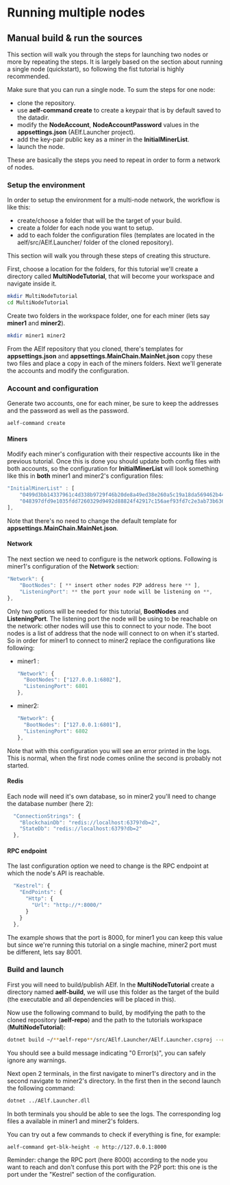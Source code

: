 # Running multiple nodes

## Manual build & run the sources

This section will walk you through the steps for launching two nodes or more by repeating the steps. It is largely based on the section about running a single node \(quickstart\), so following the fist tutorial is highly recommended.

Make sure that you can run a single node. To sum the steps for one node:

* clone the repository.
* use **aelf-command create** to create a keypair that is by default saved to the datadir.
* modify the **NodeAccount**, **NodeAccountPassword** values in the **appsettings.json** \(AElf.Launcher project\).
* add the key-pair public key as a miner in the **InitialMinerList**.
* launch the node.

These are basically the steps you need to repeat in order to form a network of nodes.

### Setup the environment

In order to setup the environment for a multi-node network, the workflow is like this:

* create/choose a folder that will be the target of your build.
* create a folder for each node you want to setup.
* add to each folder the configuration files \(templates are located in the aelf/src/AElf.Launcher/ folder of the cloned repository\).

This section will walk you through these steps of creating this structure.

First, choose a location for the folders, for this tutorial we'll create a directory called **MultiNodeTutorial**, that will become your workspace and navigate inside it.

```bash
mkdir MultiNodeTutorial
cd MultiNodeTutorial
```

Create two folders in the workspace folder, one for each miner \(lets say **miner1** and **miner2**\).

```bash
mkdir miner1 miner2
```

From the AElf repository that you cloned, there's templates for **appsettings.json** and **appsettings.MainChain.MainNet.json** copy these two files and place a copy in each of the miners folders. Next we'll generate the accounts and modify the configuration.

### Account and configuration

Generate two accounts, one for each miner, be sure to keep the addresses and the password as well as the password.

```bash
aelf-command create
```

#### Miners

Modify each miner's configuration with their respective accounts like in the previous tutorial. Once this is done you should update both config files with both accounts, so the configuration for **InitialMinerList** will look something like this in **both** miner1 and miner2's configuration files:

```javascript
"InitialMinerList" : [
    "0499d3bb14337961c4d338b9729f46b20de8a49ed38e260a5c19a18da569462b44b820e206df8e848185dac6c139f05392c268effe915c147cde422e69514cc927",
    "048397dfd9e1035fdd7260329d9492d88824f42917c156aef93fd7c2e3ab73b636f482b8ceb5cb435c556bfa067445a86e6f5c3b44ae6853c7f3dd7052609ed40b"
],
```

Note that there's no need to change the default template for **appsettings.MainChain.MainNet.json**.

#### Network

The next section we need to configure is the network options. Following is miner1's configuration of the **Network** section:

```javascript
"Network": {
    "BootNodes": [ ** insert other nodes P2P address here ** ],
    "ListeningPort": ** the port your node will be listening on **,
},
```

Only two options will be needed for this tutorial, **BootNodes** and **ListeningPort**. The listening port the node will be using to be reachable on the network: other nodes will use this to connect to your node. The boot nodes is a list of address that the node will connect to on when it's started. So in order for miner1 to connect to miner2 replace the configurations like following:

* miner1 :

  ```javascript
  "Network": {
    "BootNodes": ["127.0.0.1:6802"],
    "ListeningPort": 6801
  },
  ```

* miner2:

  ```javascript
  "Network": {
    "BootNodes": ["127.0.0.1:6801"],
    "ListeningPort": 6802
  },
  ```

Note that with this configuration you will see an error printed in the logs. This is normal, when the first node comes online the second is probably not started.

#### Redis

Each node will need it's own database, so in miner2 you'll need to change the database number \(here 2\):

```javascript
  "ConnectionStrings": {
    "BlockchainDb": "redis://localhost:6379?db=2",
    "StateDb": "redis://localhost:6379?db=2"
  },
```

#### RPC endpoint

The last configuration option we need to change is the RPC endpoint at which the node's API is reachable.

```javascript
  "Kestrel": {
    "EndPoints": {
      "Http": {
        "Url": "http://*:8000/"
      }
    }
  },
```

The example shows that the port is 8000, for miner1 you can keep this value but since we're running this tutorial on a single machine, miner2 port must be different, lets say 8001.

### Build and launch

First you will need to build/publish AElf. In the **MultiNodeTutorial** create a directory named **aelf-build**, we will use this folder as the target of the build \(the executable and all dependencies will be placed in this\).

Now use the following command to build, by modifying the path to the cloned repository \(**aelf-repo**\) and the path to the tutorials workspace \(**MultiNodeTutorial**\):

```bash
dotnet build ~/**aelf-repo**/src/AElf.Launcher/AElf.Launcher.csproj --configuration Debug -o ~/**MultiNodeTutorial**/aelf-build/
```

You should see a build message indicating "0 Error\(s\)", you can safely ignore any warnings.

Next open 2 terminals, in the first navigate to miner1's directory and in the second navigate to miner2's directory. In the first then in the second launch the following command:

```bash
dotnet ../AElf.Launcher.dll
```

In both terminals you should be able to see the logs. The corresponding log files a available in miner1 and miner2's folders.

You can try out a few commands to check if everything is fine, for example:

```bash
aelf-command get-blk-height -e http://127.0.0.1:8000
```

Reminder: change the RPC port \(here 8000\) according to the node you want to reach and don't confuse this port with the P2P port: this one is the port under the "Kestrel" section of the configuration.

